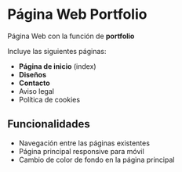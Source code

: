 # Página Web Portfolio

Página Web con la función de **portfolio**

Incluye las siguientes páginas:

- **Página de inicio** (index)
- **Diseños**
- **Contacto**
- Aviso legal
- Política de cookies

## Funcionalidades

- Navegación entre las páginas existentes
- Página principal responsive para móvil
- Cambio de color de fondo en la página principal


